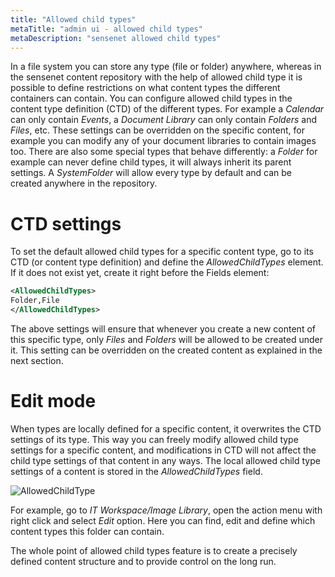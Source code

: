 ```yaml
---
title: "Allowed child types"
metaTitle: "admin ui - allowed child types"
metaDescription: "sensenet allowed child types"
---
```


In a file system you can store any type (file or folder) anywhere, whereas in the sensenet content repository with the help of allowed child type it is possible to define restrictions on what content types the different containers can contain.
You can configure allowed child types in the content type definition (CTD) of the different types. For example a *Calendar* can only contain *Events*, a *Document Library* can only contain *Folders* and *Files*, etc. These settings can be overridden on the specific content, for example you can modify any of your document libraries to contain images too. There are also some special types that behave differently: a *Folder* for example can never define child types, it will always inherit its parent settings. A *SystemFolder* will allow every type by default and can be created anywhere in the repository.

# CTD settings
To set the default allowed child types for a specific content type, go to its CTD (or content type definition) and define the *AllowedChildTypes* element.
If it does not exist yet, create it right before the Fields element:

```xml
<AllowedChildTypes>
Folder,File
</AllowedChildTypes>
```

The above settings will ensure that whenever you create a new content of this specific type, only *Files* and *Folders* will be allowed to be created under it. This setting can be overridden on the created content as explained in the next section.

# Edit mode
When types are locally defined for a specific content, it overwrites the CTD settings of its type. This way you can freely modify allowed child type settings for a specific content, and modifications in CTD will not affect the child type settings of that content in any ways. The local allowed child type settings of a content is stored in the *AllowedChildTypes* field.


![AllowedChildType](../concepts/img/AllowedChildType.png)

For example, go to *IT Workspace/Image Library*, open the action menu with right click and select *Edit* option. Here you can find, edit and define which content types this folder can contain.

The whole point of allowed child types feature is to create a precisely defined content structure and to provide control on the long run.
